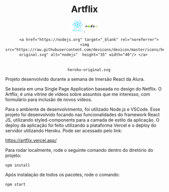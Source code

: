 <div align="center">

# Artflix

</div>
<div align="center">
        <a href="https://reactjs.org/" target="_blank" rel="noreferrer"> <img src="https://raw.githubusercontent.com/devicons/devicon/master/icons/react/react-original-wordmark.svg" alt="react"  height="35" width="40"/> </a>
        <a href="https://nodejs.org" target="_blank" rel="noreferrer"> <img src="https://raw.githubusercontent.com/devicons/devicon/master/icons/nodejs/nodejs-original-wordmark.svg" alt="nodejs"  height="35" width="40"/> </a> 
        
        <a href="https://nodejs.org" target="_blank" rel="noreferrer"> <img src="https://raw.githubusercontent.com/devicons/devicon/master/icons/heroku/heroku-original.svg" alt="nodejs"  height="35" width="40"/> </a> 
        
        
        heroku-original.svg
</div>


Projeto desenvolvido durante a semana de Imersão React da Alura.  



Se baseia em uma Single Page Application baseada no design do Netflix.
O Artflix, é uma vitrine de vídeos sobre assuntos que me interesso, com formulário para inclusão de novos
vídeos. 

Para o ambiente de desenvolvimento, foi utilizado Node.js e VSCode. Esse projeto foi desenvolvido
focando nas funcionalidades do framework React JS, utilizando styled-components para a camada de
estilo da aplicação. O deploy da aplicação foi feito utilizando a plataforma Vercel e o deploy do servidor
utilizando Heroku. Pode ser acessado pelo link:
        
https://artflix.vercel.app/




Para rodar localmente, rode o seguinte comando dentro do diretório do projeto:

```
npm install
```

Após instalação de todos os pacotes, rode o comando:

```
npm start
```
